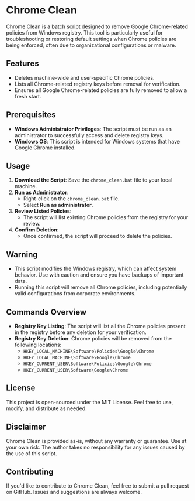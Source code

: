 # Chrome Clean

Chrome Clean is a batch script designed to remove Google Chrome-related policies from Windows registry. This tool is particularly useful for troubleshooting or restoring default settings when Chrome policies are being enforced, often due to organizational configurations or malware.

## Features
- Deletes machine-wide and user-specific Chrome policies.
- Lists all Chrome-related registry keys before removal for verification.
- Ensures all Google Chrome-related policies are fully removed to allow a fresh start.

## Prerequisites
- **Windows Administrator Privileges**: The script must be run as an administrator to successfully access and delete registry keys.
- **Windows OS**: This script is intended for Windows systems that have Google Chrome installed.

## Usage
1. **Download the Script**: Save the `chrome_clean.bat` file to your local machine.
2. **Run as Administrator**:
   - Right-click on the `chrome_clean.bat` file.
   - Select **Run as administrator**.
3. **Review Listed Policies**:
   - The script will list existing Chrome policies from the registry for your review.
4. **Confirm Deletion**:
   - Once confirmed, the script will proceed to delete the policies.

## Warning
- This script modifies the Windows registry, which can affect system behavior. Use with caution and ensure you have backups of important data.
- Running this script will remove all Chrome policies, including potentially valid configurations from corporate environments.

## Commands Overview
- **Registry Key Listing**: The script will list all the Chrome policies present in the registry before any deletion for your verification.
- **Registry Key Deletion**: Chrome policies will be removed from the following locations:
  - `HKEY_LOCAL_MACHINE\Software\Policies\Google\Chrome`
  - `HKEY_LOCAL_MACHINE\Software\Google\Chrome`
  - `HKEY_CURRENT_USER\Software\Policies\Google\Chrome`
  - `HKEY_CURRENT_USER\Software\Google\Chrome`

## License
This project is open-sourced under the MIT License. Feel free to use, modify, and distribute as needed.

## Disclaimer
Chrome Clean is provided as-is, without any warranty or guarantee. Use at your own risk. The author takes no responsibility for any issues caused by the use of this script.

## Contributing
If you'd like to contribute to Chrome Clean, feel free to submit a pull request on GitHub. Issues and suggestions are always welcome.

